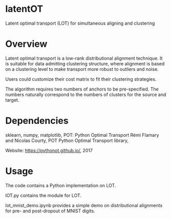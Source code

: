 # latentOT

Latent optimal transport (LOT) for simultaneous aligning and clustering 



# Overview

Latent optimal transport is a low-rank distributional alignment technique. It is suitable for data admitting clustering structure, where alignment is based on a clustering level to make transport more robust to outliers and noise.

Users could customize their cost matrix to fit their clustering strategies.

The algorithm requires two numbers of anchors to be pre-specified. The numbers naturally correspond to the numbers of clusters for the source and target.



# Dependencies

sklearn, numpy, matplotlib, POT: Python Optimal Transport Rémi Flamary and Nicolas Courty, POT Python Optimal Transport library,

Website: https://pythonot.github.io/, 2017



# Usage

The code contains a Python implementation on LOT.



lOT.py contains the module for LOT.



lot_mnist_demo.ipynb provides a simple demo on distributional alignments for pre- and post-dropout of MNIST digits. 


